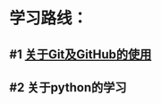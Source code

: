 # 学习路线：
## #1 [关于Git及GitHub的使用](https://github.com/l399989567/Learning-Road/blob/main/Git%E5%8F%8AGitHub%E5%AD%A6%E4%B9%A0%E8%AE%B0%E5%BD%95.md)
  
## #2 关于python的学习
